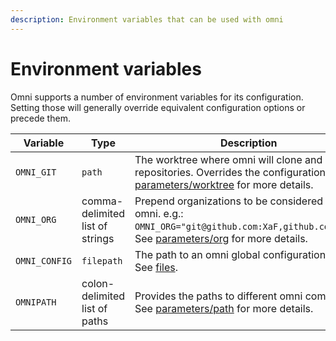 ```yaml
---
description: Environment variables that can be used with omni
---
```


# Environment variables

Omni supports a number of environment variables for its configuration. Setting those will generally override equivalent configuration options or precede them.

| Variable                | Type | Description                                                            |
|-------------------------|------|------------------------------------------------------------------------|
| `OMNI_GIT` | `path` | The worktree where omni will clone and look for repositories. Overrides the configuration. See [parameters/worktree](parameters/worktree#environment) for more details. |
| `OMNI_ORG` | comma-delimited list of strings | Prepend organizations to be considered by omni. e.g.: `OMNI_ORG="git@github.com:XaF,github.com/XaF"`. See [parameters/org](parameters/org#environment) for more details. |
| `OMNI_CONFIG` | `filepath` | The path to an omni global configuration file. See [files](files#global-configuration). |
| `OMNIPATH` | colon-delimited list of paths | Provides the paths to different omni commands. See [parameters/path](parameters/path#environment) for more details. |
